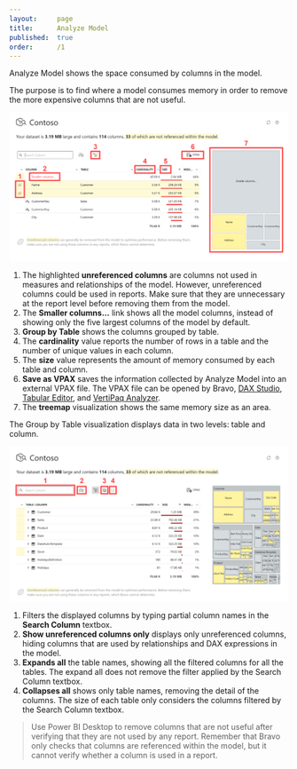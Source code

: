 ```yaml
---
layout:     page
title:      Analyze Model
published:  true
order:      /1
---
```

Analyze Model shows the space consumed by columns in the model.

The purpose is to find where a model consumes memory in order to remove the more expensive columns that are not useful.

<img src="../images/analyze-model-01.png" width="700">

1. The highlighted **unreferenced columns** are columns not used in measures and relationships of the model. However, unreferenced columns could be used in reports. Make sure that they are unnecessary at the report level before removing them from the model.
2. The **Smaller columns...** link shows all the model columns, instead of showing only the five largest columns of the model by default.
3. **Group by Table** shows the columns grouped by table.
4. The **cardinality** value reports the number of rows in a table and the number of unique values in each column.
5. The **size** value represents the amount of memory consumed by each table and column.
6. **Save as VPAX** saves the information collected by Analyze Model into an external VPAX file. The VPAX file can be opened by Bravo, [DAX Studio](https://daxstudio.org/), [Tabular Editor](https://tabulareditor.com/), and [VertiPaq Analyzer](https://www.sqlbi.com/tools/vertipaq-analyzer/).
7. The **treemap** visualization shows the same memory size as an area.


The Group by Table visualization displays data in two levels: table and column.

<img src="../images/analyze-model-02.png" width="700">

1. Filters the displayed columns by typing partial column names in the **Search Column** textbox.
2. **Show unreferenced columns only** displays only unreferenced columns, hiding columns that are used by relationships and DAX expressions in the model.
3. **Expands all** the table names, showing all the filtered columns for all the tables. The expand all does not remove the filter applied by the Search Column textbox.
4. **Collapses all** shows only table names, removing the detail of the columns. The size of each table only considers the columns filtered by the Search Column textbox.

>Use Power BI Desktop to remove columns that are not useful after verifying that they are not used by any report. Remember that Bravo only checks that columns are referenced within the model, but it cannot verify whether a column is used in a report.